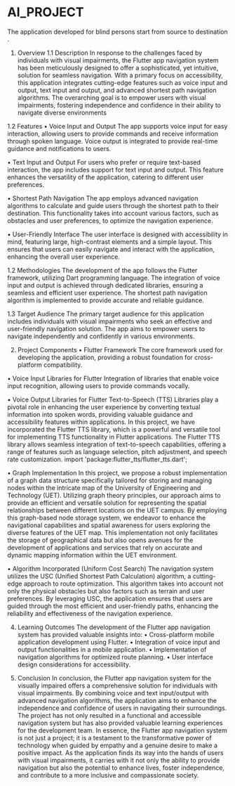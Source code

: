 # AI_PROJECT
The application developed for blind persons start from source to destination .

1. Overview
1.1 Description
In response to the challenges faced by individuals with visual impairments, the Flutter app navigation system has been meticulously designed to offer a sophisticated, yet intuitive, solution for seamless navigation. With a primary focus on accessibility, this application integrates cutting-edge features such as voice input and output, text input and output, and advanced shortest path navigation algorithms. The overarching goal is to empower users with visual impairments, fostering independence and confidence in their ability to navigate diverse environments		

1.2 Features
•	Voice Input and Output
The app supports voice input for easy interaction, allowing users to provide commands and receive information through spoken language. Voice output is integrated to provide real-time guidance and notifications to users.

•	Text Input and Output
For users who prefer or require text-based interaction, the app includes support for text input and output. This feature enhances the versatility of the application, catering to different user preferences.

•	Shortest Path Navigation
The app employs advanced navigation algorithms to calculate and guide users through the shortest path to their destination. This functionality takes into account various factors, such as obstacles and user preferences, to optimize the navigation experience.

•	User-Friendly Interface
The user interface is designed with accessibility in mind, featuring large, high-contrast elements and a simple layout. This ensures that users can easily navigate and interact with the application, enhancing the overall user experience.



1.2 Methodologies
The development of the app follows the Flutter framework, utilizing Dart programming language. The integration of voice input and output is achieved through dedicated libraries, ensuring a seamless and efficient user experience. The shortest path navigation algorithm is implemented to provide accurate and reliable guidance.

1.3 Target Audience
The primary target audience for this application includes individuals with visual impairments who seek an effective and user-friendly navigation solution. The app aims to empower users to navigate independently and confidently in various environments.

2. Project Components
•	Flutter Framework
The core framework used for developing the application, providing a robust foundation for cross-platform compatibility.

•	Voice Input Libraries for Flutter
Integration of libraries that enable voice input recognition, allowing users to provide commands vocally.

•	Voice Output Libraries for Flutter
Text-to-Speech (TTS) Libraries play a pivotal role in enhancing the user experience by converting textual information into spoken words, providing valuable guidance and accessibility features within applications. In this project, we have incorporated the Flutter TTS library, which is a powerful and versatile tool for implementing TTS functionality in Flutter applications. The Flutter TTS library allows seamless integration of text-to-speech capabilities, offering a range of features such as language selection, pitch adjustment, and speech rate customization.
import 'package:flutter_tts/flutter_tts.dart';

•	Graph Implementation
In this project, we propose a robust implementation of a graph data structure specifically tailored for storing and managing nodes within the intricate map of the University of Engineering and Technology (UET). Utilizing graph theory principles, our approach aims to provide an efficient and versatile solution for representing the spatial relationships between different locations on the UET campus. By employing this graph-based node storage system, we endeavor to enhance the navigational capabilities and spatial awareness for users exploring the diverse features of the UET map. This implementation not only facilitates the storage of geographical data but also opens avenues for the development of applications and services that rely on accurate and dynamic mapping information within the UET environment.

•	Algorithm Incorporated (Uniform Cost Search)
The navigation system utilizes the USC (Unified Shortest Path Calculation) algorithm, a cutting-edge approach to route optimization. This algorithm takes into account not only the physical obstacles but also factors such as terrain and user preferences. By leveraging USC, the application ensures that users are guided through the most efficient and user-friendly paths, enhancing the reliability and effectiveness of the navigation experience.

4. Learning Outcomes
The development of the Flutter app navigation system has provided valuable insights into:
•	Cross-platform mobile application development using Flutter.
•	Integration of voice input and output functionalities in a mobile application.
•	Implementation of navigation algorithms for optimized route planning.
•	User interface design considerations for accessibility.

5. Conclusion
In conclusion, the Flutter app navigation system for the visually impaired offers a comprehensive solution for individuals with visual impairments. By combining voice and text input/output with advanced navigation algorithms, the application aims to enhance the independence and confidence of users in navigating their surroundings. The project has not only resulted in a functional and accessible navigation system but has also provided valuable learning experiences for the development team.
In essence, the Flutter app navigation system is not just a project; it is a testament to the transformative power of technology when guided by empathy and a genuine desire to make a positive impact. As the application finds its way into the hands of users with visual impairments, it carries with it not only the ability to provide navigation but also the potential to enhance lives, foster independence, and contribute to a more inclusive and compassionate society.



